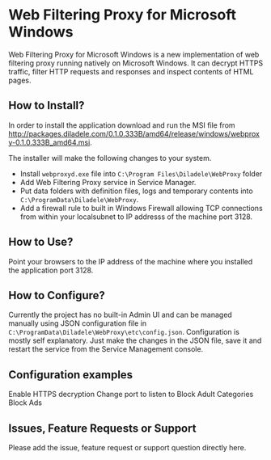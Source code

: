 # Web Filtering Proxy for Microsoft Windows

Web Filtering Proxy for Microsoft Windows is a new implementation of web filtering proxy running natively on Microsoft Windows. It can decrypt HTTPS traffic, filter HTTP requests and responses and inspect contents of HTML pages. 

## How to Install?

In order to install the application download and run the MSI file from http://packages.diladele.com/0.1.0.333B/amd64/release/windows/webproxy-0.1.0.333B_amd64.msi. 

The installer will make the following changes to your system.

* Install `webproxyd.exe` file into `C:\Program Files\Diladele\WebProxy` folder
* Add Web Filtering Proxy service in Service Manager.
* Put data folders with definition files, logs and temporary contents into `C:\ProgramData\Diladele\WebProxy`.
* Add a firewall rule to built in Windows Firewall allowing TCP connections from within your localsubnet to IP addresss of the machine port 3128.

## How to Use?

Point your browsers to the IP address of the machine where you installed the application port 3128.

## How to Configure?

Currently the project has no built-in Admin UI and can be managed manually using JSON configuration file in `C:\ProgramData\Diladele\WebProxy\etc\config.json`. Configuration is mostly self explanatory. Just make the changes in the JSON file, save it and restart the service from the Service Management console.

## Configuration examples

Enable HTTPS decryption
Change port to listen to
Block Adult Categories
Block Ads


## Issues, Feature Requests or Support

Please add the issue, feature request or support question directly here.
